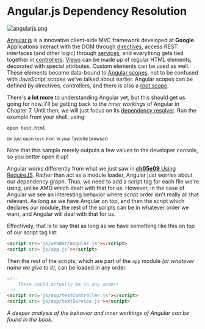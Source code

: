 # Angular.js Dependency Resolution

[![angularjs.png][1]][2]

[Angular.js][2] is a innovative client-side MVC framework developed at **Google**. Applications interact with the DOM through [directives][3], access REST interfaces (and other logic) through [services][4], and everything gets tied together in [controllers][5]. [Views][6] can be made up of regular HTML elements, decorated with special attributes. Custom elements can be used as well. These elements become data-bound to [Angular scopes][7], not to be confused with JavaScript scopes we've talked about earlier. Angular scopes can be defined by directives, controllers, and there is also a [root scope][8].

There's **a lot more** to understanding Angular yet, but this should get us going for now. I'll be getting back to the _inner workings_ of Angular in Chapter 7. Until then, we will just focus on its [dependency resolver][9]. Run the example from your shell, using:

```shell
open test.html
```

<sub>(or just open `test.html` in your favorite browser)</sub>

Note that this sample merely outputs a few values to the developer console, so you better open it up!

Angular works differently from what we just saw in [**ch05e09** Using RequireJS][10]. Rather than act as a module loader, Angular just worries about our dependency graph. Thus, we need to add a script tag for each file we're using, unlike AMD which dealt with that for us. However, in the case of Angular we see an interesting behavior where script order isn't really all that relevant. As long as we have Angular on top, and then the script which declares our module, the rest of the scripts can be in whatever order we want, and Angular will deal with that for us.

Effectively, that is to say that as long as we have something like this on top of our script tag list:

```html
<script src='js/vendor/angular.js'></script>
<script src='js/app.js'></script>
```

Then the rest of the scripts, which are part of the `app` module _(or whatever name we give to it)_, can be loaded in any order.

```html
<!--
    These could actually be in any order!
-->
<script src='js/app/testController.js'></script>
<script src='js/app/textService.js'></script>
```

_A deeper analysis of the behavior and inner workings of Angular can be found in the book._

  [1]: http://i.imgur.com/SN9pdq1.png
  [2]: http://angularjs.org
  [3]: http://docs.angularjs.org/guide/directive
  [4]: http://docs.angularjs.org/guide/dev_guide.services.creating_services
  [5]: http://docs.angularjs.org/guide/controller
  [6]: http://docs.angularjs.org/tutorial/step_07
  [7]: http://docs.angularjs.org/guide/scope
  [8]: http://docs.angularjs.org/api/ng.$rootScope
  [9]: https://ponyfoo.com/bf/angular-di
  [10]: https://github.com/buildfirst/buildfirst/tree/master/ch05/09_requirejs-usage
